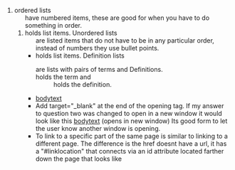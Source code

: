 1. ordered lists <ol> have numbered items, these are good for when you have to do something in order.<li> holds list items. Unordered lists <ul> are listed items that do not have to be in any particular order, instead of numbers they use bullet points.<li> holds list items. Definition lists <dl> are lists with pairs of terms and Definitions. <dt> holds the term and <dd> holds the definition.
2. <a href="http://www.website.com">bodytext</a>
3. Add target="_blank" at the end of the opening tag. If my answer to question two was changed to open in a new window it would look like this <a href="http://www.website.com" target="blank">bodytext</a> (opens in new window) Its good form to let the user know another window is opening.
4. To link to a specific part of the same page is similar to linking to a different page. The difference is the href doesnt have a url, it has a "#linklocation" that connects via an id attribute located farther down the page that looks like <h1 id="linklocation">
